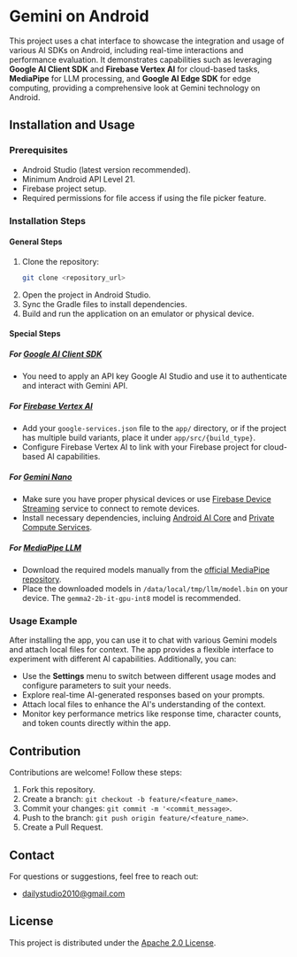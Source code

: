 # Gemini on Android

This project uses a chat interface to showcase the integration and usage of various AI SDKs on Android, including real-time interactions and performance evaluation. It demonstrates capabilities such as leveraging **Google AI Client SDK** and **Firebase Vertex AI** for cloud-based tasks, **MediaPipe** for LLM processing, and **Google AI Edge SDK** for edge computing, providing a comprehensive look at Gemini technology on Android.

## Installation and Usage

### Prerequisites

- Android Studio (latest version recommended).
- Minimum Android API Level 21.
- Firebase project setup.
- Required permissions for file access if using the file picker feature.

### Installation Steps

#### General Steps

1. Clone the repository:
   ```bash
   git clone <repository_url>
   ```
2. Open the project in Android Studio.
3. Sync the Gradle files to install dependencies.
4. Build and run the application on an emulator or physical device.

#### Special Steps

##### For [Google AI Client SDK](https://ai.google.dev/gemini-api/docs)

- You need to apply an API key Google AI Studio and use it to authenticate and interact with Gemini API.

##### For [Firebase Vertex AI](https://firebase.google.com/docs/vertex-ai)

- Add your `google-services.json` file to the `app/` directory, or if the project has multiple build variants, place it under `app/src/{build_type}`.
- Configure Firebase Vertex AI to link with your Firebase project for cloud-based AI capabilities.

##### For [Gemini Nano](https://developer.android.com/ai/gemini-nano/experimental)

- Make sure you have proper physical devices or use [Firebase Device Streaming](https://firebase.google.com/docs/test-lab/android/android-device-streaming) service to connect to remote devices.
- Install necessary dependencies, incluing [Android AI Core](https://play.google.com/store/apps/details?id=com.google.android.aicore) and [Private Compute Services](https://play.google.com/store/apps/details?id=com.google.android.as.oss).

##### For [MediaPipe LLM](https://developers.googleblog.com/en/large-language-models-on-device-with-mediapipe-and-tensorflow-lite/)
- Download the required models manually from the [official MediaPipe repository](https://ai.google.dev/edge/mediapipe/solutions/genai/llm_inference/index#models).
- Place the downloaded models in `/data/local/tmp/llm/model.bin` on your device. The `gemma2-2b-it-gpu-int8` model is recommended.

### Usage Example

After installing the app, you can use it to chat with various Gemini models and attach local files for context. The app provides a flexible interface to experiment with different AI capabilities. Additionally, you can:

- Use the **Settings** menu to switch between different usage modes and configure parameters to suit your needs.
- Explore real-time AI-generated responses based on your prompts.
- Attach local files to enhance the AI's understanding of the context.
- Monitor key performance metrics like response time, character counts, and token counts directly within the app.

## Contribution

Contributions are welcome! Follow these steps:

1. Fork this repository.
2. Create a branch: `git checkout -b feature/<feature_name>`.
3. Commit your changes: `git commit -m '<commit_message>`.
4. Push to the branch: `git push origin feature/<feature_name>`.
5. Create a Pull Request.

## Contact

For questions or suggestions, feel free to reach out:

- [dailystudio2010@gmail.com](mailto\:dailystudio2010@gmail.com)

## License

This project is distributed under the [Apache 2.0 License](./LICENSE).

